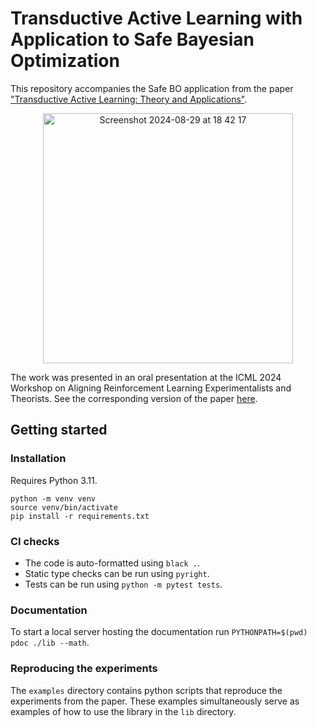 # Transductive Active Learning with Application to Safe Bayesian Optimization

This repository accompanies the Safe BO application from the paper ["Transductive Active Learning: Theory and Applications"](https://arxiv.org/abs/2402.15898).

<p align="center">
<img width="400" alt="Screenshot 2024-08-29 at 18 42 17" src="https://github.com/user-attachments/assets/0d7746f6-0e0b-41a3-a320-07adae4afbf3">
</p>

The work was presented in an oral presentation at the ICML 2024 Workshop on Aligning Reinforcement Learning Experimentalists and Theorists. See the corresponding version of the paper [here](https://jonhue.github.io/assets/pdf/icml-2024-arlet.pdf).

## Getting started

### Installation

Requires Python 3.11.

```
python -m venv venv
source venv/bin/activate
pip install -r requirements.txt
```

### CI checks

* The code is auto-formatted using `black .`.
* Static type checks can be run using `pyright`.
* Tests can be run using `python -m pytest tests`.

### Documentation

To start a local server hosting the documentation run ```PYTHONPATH=$(pwd) pdoc ./lib --math```.

### Reproducing the experiments

The `examples` directory contains python scripts that reproduce the experiments from the paper.
These examples simultaneously serve as examples of how to use the library in the `lib` directory.
